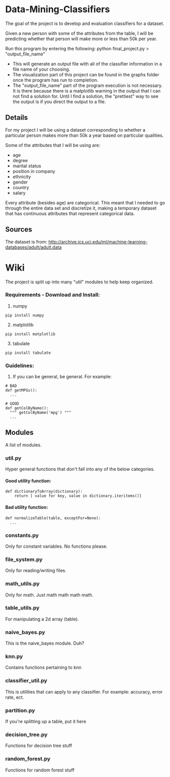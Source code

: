 # Data-Mining-Classifiers
The goal of the project is to develop and evaluation classifiers for a dataset.

Given a new person with some of the attributes from the table, I will be
predicting whether that person will make more or less than 50k per year.

Run this program by entering the following: python final_project.py > "output_file_name"
  - This will generate an output file with all of the classifier information in a file name
    of your choosing.
  - The visualization part of this project can be found in the graphs folder once the
    program has run to completion.
  - The "output_file_name" part of the program execution is not necessary.  It is there
    because there is a matplotlib warning in the output that I can not find a solution
    for.  Until I find a solution, the "prettiest" way to see the output is if you
    direct the output to a file.

## Details
For my project I will be using a dataset corresponding to whether a particular
person makes more than 50k a year based on particular qualities.

Some of the attributes that I will be using are:
   - age
   - degree
   - marital status
   - position in company
   - ethnicity
   - gender
   - country
   - salary

Every attribute (besides age) are categorical.  This meant that I needed to go through
the entire data set and discretize it, making a temporary dataset that has
continuous attributes that represent categorical data.


## Sources
The dataset is from: http://archive.ics.uci.edu/ml/machine-learning-databases/adult/adult.data

# Wiki
The project is split up into many "util" modules to help keep organized.

### Requirements - Download and Install:
1. numpy
```
pip install numpy
```
2. matplotlib
```
pip install matplotlib
```
3. tabulate
```
pip install tabulate
```

### Guidelines:
1. If you can be general, be general. For example:

```
# BAD
def getMPGs():
  ...

# GOOD
def getColByName():
  """ getColByName('mpg') """
  ...
```


## Modules
A list of modules.

### util.py
Hyper general functions that don't fall into any of the below
categories.

#### Good utility function:
```
def dictionaryToArray(dictionary):
    return [ value for key, value in dictionary.iteritems()]
```

#### Bad utility function:
```
def normalizeTable(table, exceptFor=None):
  ...
```

### constants.py
Only for constant variables. No functions please.

### file_system.py
Only for reading/writing files.

### math_utils.py
Only for math. Just math math math math.

### table_utils.py
For manipulating a 2d array (table).

### naive_bayes.py
This is the naive_bayes module. Duh?

### knn.py
Contains functions pertaining to knn

### classifier_util.py
This is utilities that can apply to any classifier. For example: accuracy,
error rate, ect.

### partition.py
If you're splitting up a table, put it here

### decision_tree.py
Functions for decision tree stuff

### random_forest.py
Functions for random forest stuff
